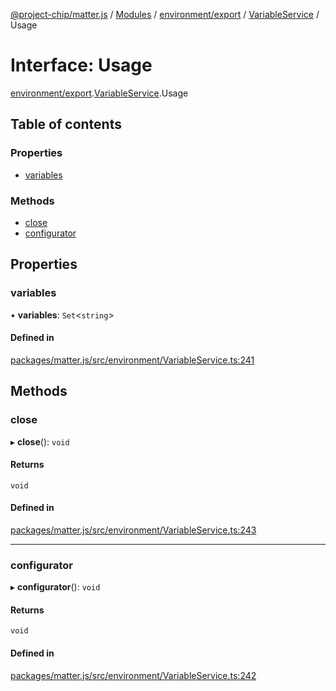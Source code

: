 [@project-chip/matter.js](../README.md) / [Modules](../modules.md) / [environment/export](../modules/environment_export.md) / [VariableService](../modules/environment_export.VariableService.md) / Usage

# Interface: Usage

[environment/export](../modules/environment_export.md).[VariableService](../modules/environment_export.VariableService.md).Usage

## Table of contents

### Properties

- [variables](environment_export.VariableService.Usage.md#variables)

### Methods

- [close](environment_export.VariableService.Usage.md#close)
- [configurator](environment_export.VariableService.Usage.md#configurator)

## Properties

### variables

• **variables**: `Set`\<`string`\>

#### Defined in

[packages/matter.js/src/environment/VariableService.ts:241](https://github.com/project-chip/matter.js/blob/2d9f2165d2672864fda3496a6d0d5f93597f82c6/packages/matter.js/src/environment/VariableService.ts#L241)

## Methods

### close

▸ **close**(): `void`

#### Returns

`void`

#### Defined in

[packages/matter.js/src/environment/VariableService.ts:243](https://github.com/project-chip/matter.js/blob/2d9f2165d2672864fda3496a6d0d5f93597f82c6/packages/matter.js/src/environment/VariableService.ts#L243)

___

### configurator

▸ **configurator**(): `void`

#### Returns

`void`

#### Defined in

[packages/matter.js/src/environment/VariableService.ts:242](https://github.com/project-chip/matter.js/blob/2d9f2165d2672864fda3496a6d0d5f93597f82c6/packages/matter.js/src/environment/VariableService.ts#L242)
